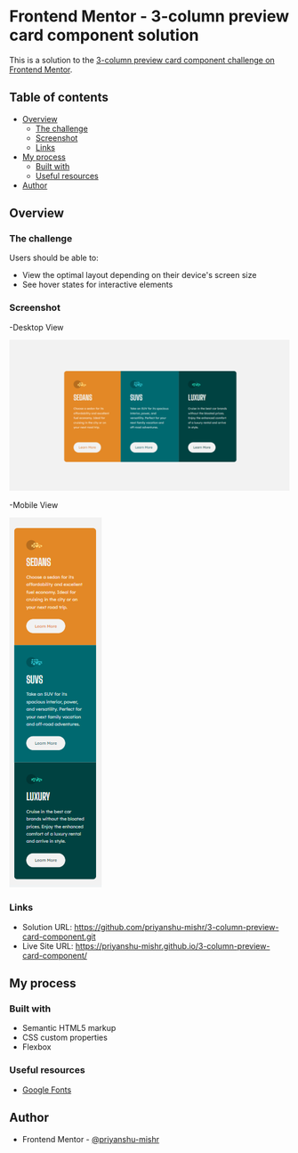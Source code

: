 # Frontend Mentor - 3-column preview card component solution

This is a solution to the [3-column preview card component challenge on Frontend Mentor](https://www.frontendmentor.io/challenges/3column-preview-card-component-pH92eAR2-).

## Table of contents

- [Overview](#overview)
  - [The challenge](#the-challenge)
  - [Screenshot](#screenshot)
  - [Links](#links)
- [My process](#my-process)
  - [Built with](#built-with)
  - [Useful resources](#useful-resources)
- [Author](#author)

## Overview

### The challenge

Users should be able to:

- View the optimal layout depending on their device's screen size
- See hover states for interactive elements

### Screenshot

-Desktop View

![](screenshot/desktop-view.png)

-Mobile View

![](screenshot/mobile-view.png)

### Links

- Solution URL: https://github.com/priyanshu-mishr/3-column-preview-card-component.git
- Live Site URL:  https://priyanshu-mishr.github.io/3-column-preview-card-component/

## My process

### Built with

- Semantic HTML5 markup
- CSS custom properties
- Flexbox

### Useful resources

- [Google Fonts](https://fonts.google.com/) 

## Author

- Frontend Mentor - [@priyanshu-mishr](https://www.frontendmentor.io/profile/priyanshu-mishr)
